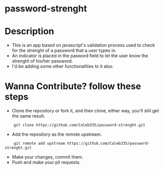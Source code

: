 # password-strenght

# Description

- This is an app based on javascript's validation process used to check for the strenght of a password that a user types in. 
- An indicator is placed in the pasword field to let the user know the strenght of his/her password.
- I'd be adding some other functionalities to it also.

# Wanna Contribute? follow these steps

- Clone the repository or fork it, and then clone, either way, you'll stiil get the same result.
```git 
    git clone https://github.com/Caleb335/password-strenght.git
```
- Add the repository as the remote upstream.
```git 
    git remote add upstream https://github.com/Caleb335/password-strenght.git
```
- Make your changes, commit them.
- Push and make your pll requests.



